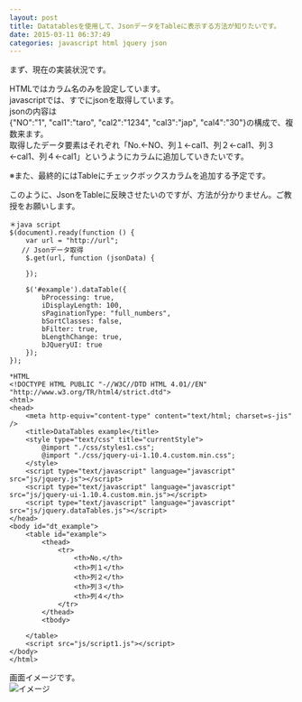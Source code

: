 ```yaml
---
layout: post
title: Datatablesを使用して、JsonデータをTableに表示する方法が知りたいです。
date: 2015-03-11 06:37:49
categories: javascript html jquery json
---
```

<!-- {% raw %} -->
<p>まず、現在の実装状況です。</p>

<p>HTMLではカラム名のみを設定しています。<br>
javascriptでは、すでにjsonを取得しています。<br>
jsonの内容は<br>
{"NO":"1", "cal1":"taro", "cal2":"1234", "cal3":"jap", "cal4":"30"}の構成で、複数来ます。<br>
取得したデータ要素はそれぞれ「No.←NO、列１←cal1、列２←cal1、列３←cal1、列４←cal1」というようにカラムに追加していきたいです。</p>

<p>※また、最終的にはTableにチェックボックスカラムを追加する予定です。</p>

<p>このように、JsonをTableに反映させたいのですが、方法が分かりません。ご教授をお願いします。</p>



<pre class="lang-js prettyprint-override"><code>＊java script
$(document).ready(function () {
    var url = "http://url";
   // Jsonデータ取得
    $.get(url, function (jsonData) {

    });

    $('#example').dataTable({
        bProcessing: true,
        iDisplayLength: 100,
        sPaginationType: "full_numbers",
        bSortClasses: false,
        bFilter: true,
        bLengthChange: true,
        bJQueryUI: true
    });
});
</code></pre>

<pre class="lang-html prettyprint-override"><code>*HTML
&lt;!DOCTYPE HTML PUBLIC "-//W3C//DTD HTML 4.01//EN" "http://www.w3.org/TR/html4/strict.dtd"&gt;
&lt;html&gt;
&lt;head&gt;
    &lt;meta http-equiv="content-type" content="text/html; charset=s-jis" /&gt;
    &lt;title&gt;DataTables example&lt;/title&gt;
    &lt;style type="text/css" title="currentStyle"&gt;
        @import "./css/styles1.css";
        @import "./css/jquery-ui-1.10.4.custom.min.css";
    &lt;/style&gt;
    &lt;script type="text/javascript" language="javascript" src="js/jquery.js"&gt;&lt;/script&gt;
    &lt;script type="text/javascript" language="javascript" src="js/jquery-ui-1.10.4.custom.min.js"&gt;&lt;/script&gt;
    &lt;script type="text/javascript" language="javascript" src="js/jquery.dataTables.js"&gt;&lt;/script&gt;
&lt;/head&gt;
&lt;body id="dt_example"&gt;
    &lt;table id="example"&gt;
        &lt;thead&gt;
            &lt;tr&gt;
                &lt;th&gt;No.&lt;/th&gt;
                &lt;th&gt;列１&lt;/th&gt;
                &lt;th&gt;列２&lt;/th&gt;
                &lt;th&gt;列３&lt;/th&gt;
                &lt;th&gt;列４&lt;/th&gt;
            &lt;/tr&gt;
        &lt;/thead&gt;
        &lt;tbody&gt;

    &lt;/table&gt;
    &lt;script src="js/script1.js"&gt;&lt;/script&gt;
&lt;/body&gt;
&lt;/html&gt;
</code></pre>

<p>画面イメージです。<br>
<img src="https://i.stack.imgur.com/dvVC9.png" alt="イメージ"></p>
<!-- {% endraw %} -->

